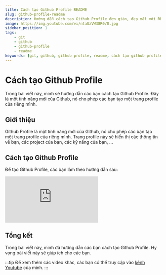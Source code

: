 ```yaml
---
title: Cách tạo Github Profile README
slug: github-profile-readme
description: Hướng dẫn cách tạo Github Profile đơn giản, đẹp mắt với README cho người mới bắt đầu.
image: https://img.youtube.com/vi/ntaUzVW38R0/0.jpg
sidebar_position: 1
tags:
    - git
    - github
    - github-profile
    - readme
keywords: [git, github, github profile, readme, cách tạo github profile, hướng dẫn, tạo github profile, tạo readme, tạo github profile đơn giản, tạo github profile đẹp mắt, tạo github profile cho người mới bắt đầu]
---
```


# Cách tạo Github Profile

Trong bài viết này, mình sẽ hướng dẫn các bạn cách tạo Github Profile. Đây là một tính năng mới của Github, nó cho phép các bạn tạo một trang profile của riêng mình.

## Giới thiệu

Github Profile là một tính năng mới của Github, nó cho phép các bạn tạo một trang profile của riêng mình. Trang profile này sẽ hiển thị các thông tin về bạn, các project của bạn, các kỹ năng của bạn, ...

## Cách tạo Github Profile

Để tạo Github Profile, các bạn làm theo hướng dẫn sau:

<iframe class="video"
    src="https://www.youtube.com/embed/ntaUzVW38R0" 
    title="Cách tạo Github Profile" 
    frameborder="0" 
    allow="accelerometer; autoplay; clipboard-write; encrypted-media; gyroscope; picture-in-picture; web-share" allowfullscreen>
</iframe>

## Tổng kết

Trong bài viết này, mình đã hướng dẫn các bạn cách tạo Github Profile. Hy vọng bài viết này sẽ giúp ích cho các bạn.

:::tip
Để xem thêm các video khác, các bạn có thể truy cập vào [kênh Youtube](https://www.youtube.com/TienNguyen09) của mình.
:::